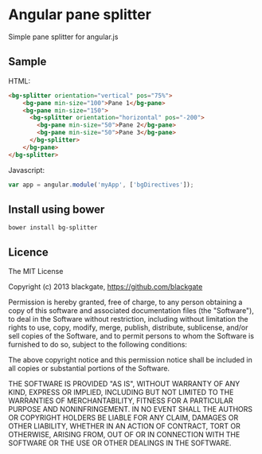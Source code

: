 # Angular pane splitter

Simple pane splitter for angular.js 

## Sample

HTML:
```html
<bg-splitter orientation="vertical" pos="75%">
	<bg-pane min-size="100">Pane 1</bg-pane>
	<bg-pane min-size="150">
	  <bg-splitter orientation="horizontal" pos="-200">
	    <bg-pane min-size="50">Pane 2</bg-pane>
	    <bg-pane min-size="50">Pane 3</bg-pane>
	  </bg-splitter>
	</bg-pane>
</bg-splitter>
```

Javascript:
```javascript
var app = angular.module('myApp', ['bgDirectives']);
```

## Install using bower

```
bower install bg-splitter
```

## Licence

The MIT License

Copyright (c) 2013 blackgate, https://github.com/blackgate

Permission is hereby granted, free of charge, to any person obtaining a copy
of this software and associated documentation files (the "Software"), to deal
in the Software without restriction, including without limitation the rights
to use, copy, modify, merge, publish, distribute, sublicense, and/or sell
copies of the Software, and to permit persons to whom the Software is
furnished to do so, subject to the following conditions:

The above copyright notice and this permission notice shall be included in
all copies or substantial portions of the Software.

THE SOFTWARE IS PROVIDED "AS IS", WITHOUT WARRANTY OF ANY KIND, EXPRESS OR
IMPLIED, INCLUDING BUT NOT LIMITED TO THE WARRANTIES OF MERCHANTABILITY,
FITNESS FOR A PARTICULAR PURPOSE AND NONINFRINGEMENT. IN NO EVENT SHALL THE
AUTHORS OR COPYRIGHT HOLDERS BE LIABLE FOR ANY CLAIM, DAMAGES OR OTHER
LIABILITY, WHETHER IN AN ACTION OF CONTRACT, TORT OR OTHERWISE, ARISING FROM,
OUT OF OR IN CONNECTION WITH THE SOFTWARE OR THE USE OR OTHER DEALINGS IN
THE SOFTWARE.
